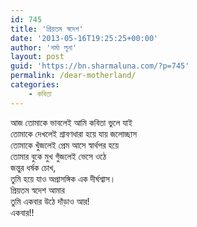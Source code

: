 ```yaml
---
id: 745
title: 'প্রিয়তম স্বদেশ'
date: '2013-05-16T19:25:25+00:00'
author: 'শর্মা লুনা'
layout: post
guid: 'https://bn.sharmaluna.com/?p=745'
permalink: /dear-motherland/
categories:
    - কবিতা
---
```


আজ তোমাকে ভাবলেই আমি কবিতা ভুলে যাই  
তোমাকে দেখলেই শ্রাবণধারা হয়ে যায় জলোচ্ছাস  
তোমাকে খুঁজলেই প্রেম আসে স্বার্থপর হয়ে  
তোমার বুকে মুখ গুঁজলেই ভেসে ওঠে  
জন্তুর ধর্ষক চোখ,  
তুমি হয়ে যাও অপ্রাসঙ্গিক এক দীর্ঘশ্বাস।  
প্রিয়তম স্বদেশ আমার  
তুমি একবার উঠে দাঁড়াও আর!  
একবার!!